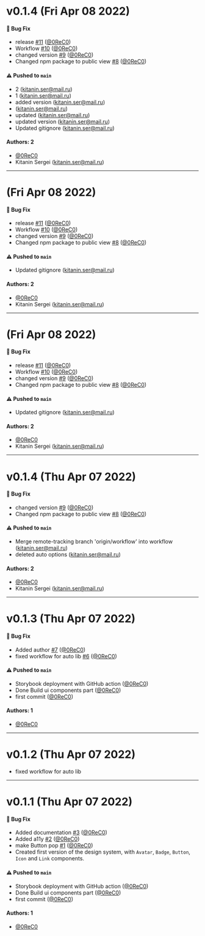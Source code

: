 # v0.1.4 (Fri Apr 08 2022)

#### 🐛 Bug Fix

- release [#11](https://github.com/0ReC0/learnstorybook-design-system/pull/11) ([@0ReC0](https://github.com/0ReC0))
- Workflow [#10](https://github.com/0ReC0/learnstorybook-design-system/pull/10) ([@0ReC0](https://github.com/0ReC0))
- changed version [#9](https://github.com/0ReC0/learnstorybook-design-system/pull/9) ([@0ReC0](https://github.com/0ReC0))
- Changed npm package to public view [#8](https://github.com/0ReC0/learnstorybook-design-system/pull/8) ([@0ReC0](https://github.com/0ReC0))

#### ⚠️ Pushed to `main`

- 2 (kitanin.ser@mail.ru)
- 1 (kitanin.ser@mail.ru)
- added version (kitanin.ser@mail.ru)
-  (kitanin.ser@mail.ru)
- updated (kitanin.ser@mail.ru)
- updated version (kitanin.ser@mail.ru)
- Updated gitignore (kitanin.ser@mail.ru)

#### Authors: 2

- [@0ReC0](https://github.com/0ReC0)
- Kitanin Sergei (kitanin.ser@mail.ru)

---

# (Fri Apr 08 2022)

#### 🐛 Bug Fix

- release [#11](https://github.com/0ReC0/learnstorybook-design-system/pull/11) ([@0ReC0](https://github.com/0ReC0))
- Workflow [#10](https://github.com/0ReC0/learnstorybook-design-system/pull/10) ([@0ReC0](https://github.com/0ReC0))
- changed version [#9](https://github.com/0ReC0/learnstorybook-design-system/pull/9) ([@0ReC0](https://github.com/0ReC0))
- Changed npm package to public view [#8](https://github.com/0ReC0/learnstorybook-design-system/pull/8) ([@0ReC0](https://github.com/0ReC0))

#### ⚠️ Pushed to `main`

- Updated gitignore (kitanin.ser@mail.ru)

#### Authors: 2

- [@0ReC0](https://github.com/0ReC0)
- Kitanin Sergei (kitanin.ser@mail.ru)

---

# (Fri Apr 08 2022)

#### 🐛 Bug Fix

- release [#11](https://github.com/0ReC0/learnstorybook-design-system/pull/11) ([@0ReC0](https://github.com/0ReC0))
- Workflow [#10](https://github.com/0ReC0/learnstorybook-design-system/pull/10) ([@0ReC0](https://github.com/0ReC0))
- changed version [#9](https://github.com/0ReC0/learnstorybook-design-system/pull/9) ([@0ReC0](https://github.com/0ReC0))
- Changed npm package to public view [#8](https://github.com/0ReC0/learnstorybook-design-system/pull/8) ([@0ReC0](https://github.com/0ReC0))

#### ⚠️ Pushed to `main`

- Updated gitignore (kitanin.ser@mail.ru)

#### Authors: 2

- [@0ReC0](https://github.com/0ReC0)
- Kitanin Sergei (kitanin.ser@mail.ru)

---

# v0.1.4 (Thu Apr 07 2022)

#### 🐛 Bug Fix

- changed version [#9](https://github.com/0ReC0/learnstorybook-design-system/pull/9) ([@0ReC0](https://github.com/0ReC0))
- Changed npm package to public view [#8](https://github.com/0ReC0/learnstorybook-design-system/pull/8) ([@0ReC0](https://github.com/0ReC0))

#### ⚠️ Pushed to `main`

- Merge remote-tracking branch 'origin/workflow' into workflow (kitanin.ser@mail.ru)
- deleted auto options (kitanin.ser@mail.ru)

#### Authors: 2

- [@0ReC0](https://github.com/0ReC0)
- Kitanin Sergei (kitanin.ser@mail.ru)

---

# v0.1.3 (Thu Apr 07 2022)

#### 🐛 Bug Fix

- Added author [#7](https://github.com/0ReC0/learnstorybook-design-system/pull/7) ([@0ReC0](https://github.com/0ReC0))
- fixed workflow for auto lib [#6](https://github.com/0ReC0/learnstorybook-design-system/pull/6) ([@0ReC0](https://github.com/0ReC0))

#### ⚠️ Pushed to `main`

- Storybook deployment with GitHub action ([@0ReC0](https://github.com/0ReC0))
- Done Build ui components part ([@0ReC0](https://github.com/0ReC0))
- first commit ([@0ReC0](https://github.com/0ReC0))

#### Authors: 1

- [@0ReC0](https://github.com/0ReC0)

---

# v0.1.2 (Thu Apr 07 2022)

- fixed workflow for auto lib

---

# v0.1.1 (Thu Apr 07 2022)

#### 🐛 Bug Fix

- Added documentation [#3](https://github.com/0ReC0/learnstorybook-design-system/pull/3) ([@0ReC0](https://github.com/0ReC0))
- Added a11y [#2](https://github.com/0ReC0/learnstorybook-design-system/pull/2) ([@0ReC0](https://github.com/0ReC0))
- make Button pop [#1](https://github.com/0ReC0/learnstorybook-design-system/pull/1) ([@0ReC0](https://github.com/0ReC0))
- Created first version of the design system, with `Avatar`, `Badge`, `Button`, `Icon` and `Link` components.

#### ⚠️ Pushed to `main`

- Storybook deployment with GitHub action ([@0ReC0](https://github.com/0ReC0))
- Done Build ui components part ([@0ReC0](https://github.com/0ReC0))
- first commit ([@0ReC0](https://github.com/0ReC0))

#### Authors: 1

- [@0ReC0](https://github.com/0ReC0)
